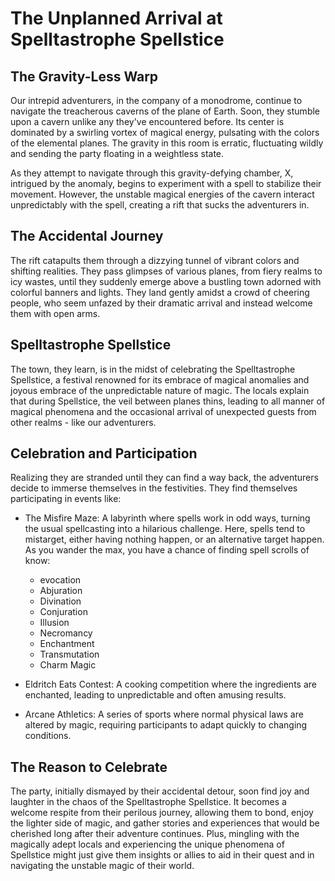 # The Unplanned Arrival at Spelltastrophe Spellstice

## The Gravity-Less Warp

Our intrepid adventurers, in the company of a monodrome, continue to navigate the treacherous caverns of the plane of Earth. Soon, they stumble upon a cavern unlike any they've encountered before. Its center is dominated by a swirling vortex of magical energy, pulsating with the colors of the elemental planes. The gravity in this room is erratic, fluctuating wildly and sending the party floating in a weightless state.

As they attempt to navigate through this gravity-defying chamber, X, intrigued by the anomaly, begins to experiment with a spell to stabilize their movement. However, the unstable magical energies of the cavern interact unpredictably with the spell, creating a rift that sucks the adventurers in.

## The Accidental Journey

The rift catapults them through a dizzying tunnel of vibrant colors and shifting realities. They pass glimpses of various planes, from fiery realms to icy wastes, until they suddenly emerge above a bustling town adorned with colorful banners and lights. They land gently amidst a crowd of cheering people, who seem unfazed by their dramatic arrival and instead welcome them with open arms.

## Spelltastrophe Spellstice

The town, they learn, is in the midst of celebrating the Spelltastrophe Spellstice, a festival renowned for its embrace of magical anomalies and joyous embrace of the unpredictable nature of magic. The locals explain that during Spellstice, the veil between planes thins, leading to all manner of magical phenomena and the occasional arrival of unexpected guests from other realms - like our adventurers.

## Celebration and Participation

Realizing they are stranded until they can find a way back, the adventurers decide to immerse themselves in the festivities. They find themselves participating in events like:

* The Misfire Maze: A labyrinth where spells work in odd ways, turning the usual spellcasting into a hilarious challenge. Here, spells tend to mistarget, either having nothing happen, or an alternative target happen.  As you wander the max, you have a chance of finding spell scrolls of know:
    * evocation
    * Abjuration
    * Divination
    * Conjuration
    * Illusion
    * Necromancy
    * Enchantment
    * Transmutation
    * Charm Magic

* Eldritch Eats Contest: A cooking competition where the ingredients are enchanted, leading to unpredictable and often amusing results.
* Arcane Athletics: A series of sports where normal physical laws are altered by magic, requiring participants to adapt quickly to changing conditions.

## The Reason to Celebrate

The party, initially dismayed by their accidental detour, soon find joy and laughter in the chaos of the Spelltastrophe Spellstice. It becomes a welcome respite from their perilous journey, allowing them to bond, enjoy the lighter side of magic, and gather stories and experiences that would be cherished long after their adventure continues. Plus, mingling with the magically adept locals and experiencing the unique phenomena of Spellstice might just give them insights or allies to aid in their quest and in navigating the unstable magic of their world.
